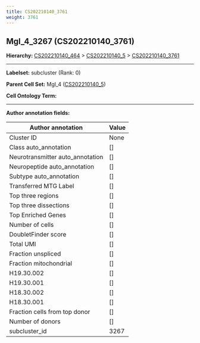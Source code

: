 ```yaml
---
title: CS202210140_3761
weight: 3761
---
```

## Mgl_4_3267 (CS202210140_3761)
<b>Hierarchy: </b>
[CS202210140_464](../CS202210140_464) >
[CS202210140_5](../CS202210140_5) >
[CS202210140_3761](../CS202210140_3761)

---


**Labelset:** subcluster (Rank: 0)

**Parent Cell Set:** Mgl_4 ([CS202210140_5](../CS202210140_5))



**Cell Ontology Term:** 

[MARKER GENES.]: #


---

[TRANSFERRED ANNOTATIONS.]: #


[AUTHOR ANNOTATION FIELDS.]: #


**Author annotation fields:**

| Author annotation | Value |
|-------------------|-------|
|Cluster ID|None|
|Class auto_annotation|[]|
|Neurotransmitter auto_annotation|[]|
|Neuropeptide auto_annotation|[]|
|Subtype auto_annotation|[]|
|Transferred MTG Label|[]|
|Top three regions|[]|
|Top three dissections|[]|
|Top Enriched Genes|[]|
|Number of cells|[]|
|DoubletFinder score|[]|
|Total UMI|[]|
|Fraction unspliced|[]|
|Fraction mitochondrial|[]|
|H19.30.002|[]|
|H19.30.001|[]|
|H18.30.002|[]|
|H18.30.001|[]|
|Fraction cells from top donor|[]|
|Number of donors|[]|
|subcluster_id|3267|
